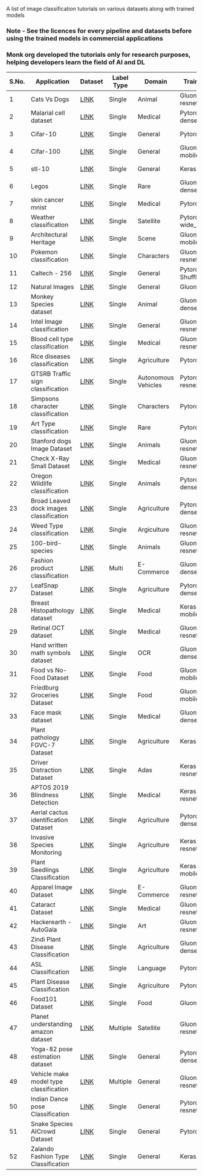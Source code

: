 A list of image classification tutorials on various datasets along with trained models


### Note - See the licences for every pipeline and datasets before using the trained models in commercial applications

### Monk org developed the tutorials only for research purposes, helping developers learn the field of AI and DL



| S.No. | Application                             | Dataset                                                                                                                                                                    | Label Type | Domain              | Trained Model 1          | Trained Model 2          | Trained Model 3        | How to use/create                                                                                                                                                                                                                                         |
|-------|-----------------------------------------|----------------------------------------------------------------------------------------------------------------------------------------------------------------------------|------------|---------------------|--------------------------|--------------------------|------------------------|-----------------------------------------------------------------------------------------------------------------------------------------------------------------------------------------------------------------------------------------------------------|
| 1     | Cats Vs Dogs                            | [LINK](https://www.kaggle.com/c/dogs-vs-cats)                                                                                                                              | Single     | Animal              | Gluon-resnet18_v1        | Gluon-resnet34_v1        | Gluon-resnet50_v1      | [LINK](https://github.com/Tessellate-Imaging/monk_v1/blob/master/study_roadmaps/4_image_classification_zoo/Classifier%20-%20Cats%20vs%20Dogs.ipynb)                                                                                                       |
| 2     | Malarial cell dataset                   | [LINK](https://www.kaggle.com/iarunava/cell-images-for-detecting-malaria)                                                                                                  | Single     | Medical             | Pytorch-densenet121      | Pytorch-densenet161      | Pytorch-densenet169    | [LINK](https://github.com/Tessellate-Imaging/monk_v1/blob/master/study_roadmaps/4_image_classification_zoo/Classifier%20-%20Malarial%20Cell%20Identitfication.ipynb)                                                                                      |
| 3     | Cifar-10                                | [LINK](https://www.cs.toronto.edu/~kriz/cifar.html)                                                                                                                        | Single     | General             | Pytorch-vgg11_bn         | Pytorch-vgg13_bn         | Pytorch-vgg16_bn       | [LINK](https://github.com/Tessellate-Imaging/monk_v1/blob/master/study_roadmaps/4_image_classification_zoo/Classifier%20-%20Cifar10%20Dataset.ipynb)                                                                                                      |
| 4     | Cifar-100                               | [LINK](https://www.cs.toronto.edu/~kriz/cifar.html)                                                                                                                        | Single     | General             | Gluon-mobilenet_v3_large | Gluon-mobilenet_v3_large | -                      | [LINK](https://github.com/Tessellate-Imaging/monk_v1/blob/master/study_roadmaps/4_image_classification_zoo/Classifier%20-%20Cifar100%20Dataset.ipynb)                                                                                                     |
| 5     | stl-10                                  | [LINK](http://ai.stanford.edu/~acoates/stl10/)                                                                                                                             | Single     | General             | Keras-resnet50           | Keras-resnet101          | Keras-resnet152        | [LINK](https://github.com/Tessellate-Imaging/monk_v1/blob/master/study_roadmaps/4_image_classification_zoo/Classifier%20-%20STL10%20Dataset.ipynb)                                                                                                        |
| 6     | Legos                                   | [LINK](https://www.kaggle.com/joosthazelzet/lego-brick-images)                                                                                                             | Single     | Rare                | Gluon-densenet161        | Gluon-densenet169        | Gluon-densenet201      | [LINK](https://github.com/Tessellate-Imaging/monk_v1/blob/master/study_roadmaps/4_image_classification_zoo/Classifier%20-%20Lego%20bricks%20type.ipynb)                                                                                                   |
| 7     | skin cancer mnist                       | [LINK](https://www.kaggle.com/kmader/skin-cancer-mnist-ham10000)                                                                                                           | Single     | Medical             | Pytorch-resnet50         | Pytorch-resnet101        | Pytorch-resnet151      | [LINK](https://github.com/Tessellate-Imaging/monk_v1/blob/master/study_roadmaps/4_image_classification_zoo/Classifier%20-%20Skin%20Cancer%20Mnist.ipynb)                                                                                                  |
| 8     | Weather classification                  | [LINK](https://data.mendeley.com/datasets/4drtyfjtfy/1)                                                                                                                    | Single     | Satellite           | Pytorch-wide_resnet50_2  | Pytorch-wide_resnet101_2 | -                      | [LINK](https://github.com/Tessellate-Imaging/monk_v1/blob/master/study_roadmaps/4_image_classification_zoo/Classifier%20-%20Weather%20type%20classification.ipynb)                                                                                        |
| 9     | Architectural Heritage                  | [LINK](https://old.datahub.io/dataset/architectural-heritage-elements-image-dataset)                                                                                       | Single     | Scene               | Gluon-mobilenet_v1       | Gluon-mobilenet_v2       | -                      | [LINK](https://github.com/Tessellate-Imaging/monk_v1/blob/master/study_roadmaps/4_image_classification_zoo/Classifier%20-%20Architectural%20Heritage%20site.ipynb)                                                                                        |
| 10    | Pokemon classification                  | [LINK](https://www.kaggle.com/lantian773030/pokemonclassification)                                                                                                         | Single     | Characters          | Gluon-resnet18_v2        | Gluon-resnet34_v2        | Gluon-resnet50_v2      | [LINK](https://github.com/Tessellate-Imaging/monk_v1/blob/master/study_roadmaps/4_image_classification_zoo/Classifier%20-%20Art%20style%20type%20dataset.ipynb)                                                                                           |
| 11    | Caltech - 256                           | [LINK](https://www.kaggle.com/jessicali9530/caltech256)                                                                                                                    | Single     | General             | Pytorch-Shufflenet_0_5   | Pytorch-Shufflenet_1_0   | Pytorch-Shufflenet_1_5 | [LINK](https://github.com/Tessellate-Imaging/monk_v1/blob/master/study_roadmaps/4_image_classification_zoo/Classifier%20-%20Caltech-256%20dataset.ipynb)                                                                                                  |
| 12    | Natural Images                          | [LINK](https://www.kaggle.com/prasunroy/natural-images)                                                                                                                    | Single     | General             | Gluon-darknet53          | Gluon-alexnet            | -                      | [LINK](https://github.com/Tessellate-Imaging/monk_v1/blob/master/study_roadmaps/4_image_classification_zoo/Classifier%20-%20Natural%20Images.ipynb)                                                                                                       |
| 13    | Monkey Species dataset                  | [LINK](https://www.kaggle.com/slothkong/10-monkey-species)                                                                                                                 | Single     | Animal              | Gluon-densenet161        | Gluon-densenet169        | Gluon-densenet201      | [LINK](https://github.com/Tessellate-Imaging/monk_v1/blob/master/study_roadmaps/4_image_classification_zoo/Classifier%20-%20Monkey%20Species.ipynb)                                                                                                       |
| 14    | Intel Image classification              | [LINK](https://www.kaggle.com/puneet6060/intel-image-classification)                                                                                                       | Single     | General             | Gluon-resnet50_v2        | Gluon-resnet101_v2       | Gluon-resnet152_v2     | [LINK](https://github.com/Tessellate-Imaging/monk_v1/blob/master/study_roadmaps/4_image_classification_zoo/Classifier%20-%20Intel%20Image%20Classification%20Challenge.ipynb)                                                                             |
| 15    | Blood cell type classification          | [LINK](https://www.kaggle.com/paultimothymooney/blood-cells)                                                                                                               | Single     | Medical             | Gluon-resnet18_v1        | Gluon-resnet34_v1        | Gluon-resnet50_v1      | [LINK](https://github.com/Tessellate-Imaging/monk_v1/blob/master/study_roadmaps/4_image_classification_zoo/Classifier%20-%20Blood%20Cell%20Type%20Classification_%20Understanding%20the%20impact%20of%20depth%20in%20network.ipynb)                       |
| 16    | Rice diseases classification            | [LINK](https://www.kaggle.com/minhhuy2810/rice-diseases-image-dataset)                                                                                                     | Single     | Agriculture         | Pytorch-vgg13_bn         | Pytorch-vgg16_bn         | Pytorch-vgg19_bn       | [LINK](https://github.com/Tessellate-Imaging/monk_v1/blob/master/study_roadmaps/4_image_classification_zoo/Classifier%20-%20Rice%20disease%20type%20classification.ipynb)                                                                                 |
| 17    | GTSRB Traffic sign classification       | [LINK](https://www.kaggle.com/meowmeowmeowmeowmeow/gtsrb-german-traffic-sign)                                                                                              | Single     | Autonomous Vehicles | Pytorch-resnext101_32x8d | Pytorch-resnext50_32x4d  | -                      | [LINK](https://github.com/Tessellate-Imaging/monk_v1/blob/master/study_roadmaps/4_image_classification_zoo/Classifier%20-%20German%20Traffic%20Sign%20Classification.ipynb)                                                                               |
| 18    | Simpsons character classification       | [LINK](https://www.kaggle.com/alexattia/the-simpsons-characters-dataset)                                                                                                   | Single     | Characters          | Pytorch-alexnet          | Pytorch-vgg16            | -                      | [LINK](https://github.com/Tessellate-Imaging/monk_v1/blob/master/study_roadmaps/4_image_classification_zoo/Classifier%20-%20Simpsons%20characer%20recognition.ipynb)                                                                                      |
| 19    | Art Type classification                 | [LINK](https://www.kaggle.com/thedownhill/art-images-drawings-painting-sculpture-engraving)                                                                                | Single     | Rare                | Pytorch-vgg13            | Pytorch-vgg16            | Pytorch-vgg19_bn       | [LINK](https://github.com/Tessellate-Imaging/monk_v1/blob/master/study_roadmaps/4_image_classification_zoo/Classifier%20-%20Art%20style%20type%20dataset.ipynb)                                                                                           |
| 20    | Stanford dogs Image Dataset             | [LINK](https://www.kaggle.com/jessicali9530/stanford-dogs-dataset)                                                                                                         | Single     | Animals             | Gluon-resnet50_v1        | Gluon-resnet101_v1       | Gluon-resnet152_v1     | [LINK](https://github.com/Tessellate-Imaging/monk_v1/blob/master/study_roadmaps/4_image_classification_zoo/Classifier%20-%20Dog%20breed%20type.ipynb)                                                                                                     |
| 21    | Check X-Ray Small Dataset               | [LINK](https://www.kaggle.com/paultimothymooney/chest-xray-pneumonia)                                                                                                      | Single     | Medical             | Gluon-resnet18_v2        | Gluon-resnet34_v2        | Gluon-resnet50_v2      | [LINK](https://github.com/Tessellate-Imaging/monk_v1/blob/master/study_roadmaps/4_image_classification_zoo/Classifier%20-%20Chest%20X-Ray%20based%20Pneumonia%20Classification%20-%20Infected%20Vs%20Normal%20X-rays.ipynb)                               |
| 22    | Oregon Wildlife classification          | [LINK](https://www.kaggle.com/virtualdvid/oregon-wildlife)                                                                                                                 | Single     | Animals             | Pytorch-densenet121      | Pytorch-densenet161      | Pytorch-densenet169    | [LINK](https://github.com/Tessellate-Imaging/monk_v1/blob/master/study_roadmaps/4_image_classification_zoo/Classifier%20-%20Oregon%20Wildlife%20Dataset.ipynb)                                                                                            |
| 23    | Broad Leaved dock images classification | [LINK](https://www.kaggle.com/gavinarmstrong/open-sprayer-images)                                                                                                          | Single     | Agriculture         | Pytorch-densenet161      | Pytorch-densenet169      | Pytorch-densenet201    | [LINK](https://github.com/Tessellate-Imaging/monk_v1/blob/master/study_roadmaps/4_image_classification_zoo/Classifier%20-%20Broad%20leaved%20dock%20images%20for%20weed%20sprayer.ipynb)                                                                  |
| 24    | Weed Type classification                | [LINK](https://github.com/AlexOlsen/DeepWeeds)                                                                                                                             | Single     | Argiculture         | Gluon-resnet18_v1        | Gluon-resnet34_v1        | Gluon-resnet50_v1      | [LINK](https://github.com/Tessellate-Imaging/monk_v1/blob/master/study_roadmaps/4_image_classification_zoo/Classifier%20-%20Weed%20Species%20Classification%20-%20Hyperparameter%20Tuning%20using%20Monk.ipynb)                                           |
| 25    | 100-bird-species                        | [LINK](https://www.kaggle.com/gpiosenka/100-bird-species)                                                                                                                  | Single     | Animals             | Gluon-resnet18_v2        | Gluon-resnet34_v2        | Gluon-resnet50_v2      | [LINK](https://github.com/Tessellate-Imaging/monk_v1/blob/master/study_roadmaps/4_image_classification_zoo/Classifier%20-%20Bird%20Species%20Dataset.ipynb)                                                                                               |
| 26    | Fashion product classification          | [LINK](https://www.kaggle.com/paramaggarwal/fashion-product-images-dataset)                                                                                                | Multi      | E-Commerce          | Gluon-densenet169        | -                        | -                      | [LINK](https://github.com/Tessellate-Imaging/monk_v1/blob/master/study_roadmaps/4_image_classification_zoo/Classifier%20-%20Fashion%20Images%20tagging.ipynb)                                                                                             |
| 27    | LeafSnap Dataset                        | [LINK](https://www.kaggle.com/xhlulu/leafsnap-dataset)                                                                                                                     | Single     | Agriculture         | Pytorch-densenet121      | Pytorch-densenet161      | Pytorch-densenet169    | [LINK](https://github.com/Tessellate-Imaging/monk_v1/blob/master/study_roadmaps/4_image_classification_zoo/Classifier%20-%20LeafSnap%20Dataset.ipynb)                                                                                                     |
| 28    | Breast Histopathology dataset           | [LINK](https://www.kaggle.com/paultimothymooney/breast-histopathology-images)                                                                                              | Single     | Medical             | Keras-mobilenet_v2       | -                        | -                      | [LINK](https://github.com/Tessellate-Imaging/monk_v1/blob/master/study_roadmaps/4_image_classification_zoo/Classifier%20-%20Broad%20leaved%20dock%20images%20for%20weed%20sprayer.ipynb)                                                                  |
| 29    | Retinal OCT dataset                     | [LINK](https://www.kaggle.com/paultimothymooney/kermany2018)                                                                                                               | Single     | Medical             | Gluon-resnet50_v2        | Gluon-resnet101_v2       | Gluon-resnet152_v2     | [LINK](https://github.com/Tessellate-Imaging/monk_v1/blob/master/study_roadmaps/4_image_classification_zoo/Classifier%20-%20Retinal%20OCT%20Images.ipynb)                                                                                                 |
| 30    | Hand written math symbols dataset       | [LINK](https://www.kaggle.com/xainano/handwrittenmathsymbols)                                                                                                              | Single     | OCR                 | Gluon-densenet161        | Gluon-densenet169        | Gluon-densenet201      | [LINK](https://github.com/Tessellate-Imaging/monk_v1/blob/master/study_roadmaps/4_image_classification_zoo/Classifier%20-%20Math%20Symbols.ipynb)                                                                                                         |
| 31    | Food vs No-Food Dataset                 | [LINK](https://www.kaggle.com/trolukovich/food5k-image-dataset)                                                                                                            | Single     | Food                | Gluon-mobilenetv3_small  | Gluon-mobilenetv3_large  | -                      | [LINK](https://github.com/Tessellate-Imaging/monk_v1/blob/master/study_roadmaps/4_image_classification_zoo/Classifier%20-%20Food%20vs%20Non-Food.ipynb)                                                                                                   |
| 32    | Friedburg Groceries Dataset             | [LINK](https://github.com/PhilJd/freiburg_groceries_dataset)                                                                                                               | Single     | Food                | Gluon-mobilenetv3_small  | Gluon-mobilenetv3_large  |                        | [LINK](https://github.com/Tessellate-Imaging/monk_v1/blob/master/study_roadmaps/4_image_classification_zoo/Classifier%20-%20Friedburg%20Groceries%20Dataset.ipynb)                                                                                        |
| 33    | Face mask dataset                       | [LINK](https://github.com/X-zhangyang/Real-World-Masked-Face-Dataset)                                                                                                      | Single     | Medical             | Gluon-densenet121        | Gluon-densenet161        | Gluon-densenet169      | [LINK](https://github.com/Tessellate-Imaging/monk_v1/blob/master/study_roadmaps/4_image_classification_zoo/Classifier%20-%20Face-mask%20dataset.ipynb)                                                                                                    |
| 34    | Plant pathology FGVC-7 Dataset          | [LINK](https://www.kaggle.com/c/plant-pathology-2020-fgvc7)                                                                                                                | Single     | Agriculture         | Keras-resnet50           | Keras-resnet101          | -                      | [LINK](https://github.com/Tessellate-Imaging/monk_v1/blob/master/study_roadmaps/4_image_classification_zoo/Classifier%20-%20Plant%20Pathology%20FGVC7%20Dataset.ipynb)                                                                                    |
| 35    | Driver Distraction Dataset              | [LINK](https://www.kaggle.com/c/state-farm-distracted-driver-detection/data)                                                                                               | Single     | Adas                | Keras-resnet50_v2        | Keras-resnet101_v2       | -                      | [LINK](https://github.com/Tessellate-Imaging/monk_v1/blob/master/study_roadmaps/4_image_classification_zoo/Classifier%20-%20State%20Farm%20Distracted%20Driver%20Detection.ipynb)                                                                         |
| 36    | APTOS 2019 Blindness Detection          | [LINK](https://www.kaggle.com/c/aptos2019-blindness-detection/data)                                                                                                        | Single     | Medical             | Keras-resnet50_v2        | Keras-resnet101_v2       | -                      | [LINK](https://github.com/Tessellate-Imaging/monk_v1/blob/master/study_roadmaps/4_image_classification_zoo/Classifier%20-%20APTOS%202019%20Blindness%20Detection.ipynb)                                                                                   |
| 37    | Aerial cactus identification Dataset    | [LINK](https://www.kaggle.com/c/aerial-cactus-identification)                                                                                                              | Single     | Agriculture         | Pytorch-densenet161      | Pytorch-densenet169      | Pytorch-densenet201    | [LINK](https://github.com/Tessellate-Imaging/monk_v1/blob/master/study_roadmaps/4_image_classification_zoo/Classifier%20-%20APTOS%202019%20Blindness%20Detection.ipynb)                                                                                   |
| 38    | Invasive Species Monitoring             | [LINK](https://www.kaggle.com/c/invasive-species-monitoring/data)                                                                                                          | Single     | Agriculture         | Keras-resnet50_v2        | Keras-resnet101_v2       | Keras-resnet152_v2     | [LINK](https://github.com/Tessellate-Imaging/monk_v1/blob/master/study_roadmaps/4_image_classification_zoo/Classifier%20-%20Invasive%20Species%20Monitoring.ipynb)                                                                                        |
| 39    | Plant Seedlings Classification          | [LINK](https://www.kaggle.com/c/plant-seedlings-classification/data)                                                                                                       | Single     | Agriculture         | Keras-mobilenet_v2       | -                        | -                      | [LINK](https://github.com/Tessellate-Imaging/monk_v1/blob/master/study_roadmaps/4_image_classification_zoo/Classifier%20-%20Plant%20Seedling%20Dataset.ipynb)                                                                                             |
| 40    | Apparel Image Dataset                   | [LINK](https://www.kaggle.com/trolukovich/apparel-images-dataset)                                                                                                          | Single     | E-Commerce          | Gluon-resnet50_v2        | Gluon-resnet101_v2       | Gluon-resnet152_v2     | [LINK](https://github.com/Tessellate-Imaging/monk_v1/blob/master/study_roadmaps/4_image_classification_zoo/Classifier%20-%20Apparel%20images%20dataset.ipynb)                                                                                             |
| 41    | Cataract Dataset                        | [LINK](https://www.kaggle.com/jr2ngb/cataractdataset)                                                                                                                      | Single     | Medical             | Gluon-resnet50_v2        | Gluon-resnet101_v2       | Gluon-resnet152_v2     | [LINK](https://github.com/Tessellate-Imaging/monk_v1/blob/master/study_roadmaps/4_image_classification_zoo/Classifier%20-%20Cataract%20Dataset.ipynb)                                                                                                     |
| 42    | Hackerearth - AutoGala                  | [LINK](https://www.hackerearth.com/challenges/competitive/hackerearth-deep-learning-challenge-auto-tag-images-gala/machine-learning/auto-tag-images-of-the-gala-9e47fb31/) | Single     | Art                 | Gluon-resnet50_v2        | Gluon-resnet101_v2       | Gluon-resnet152_v2     | [LINK](https://github.com/Tessellate-Imaging/monk_v1/blob/master/study_roadmaps/4_image_classification_zoo/Classifier%20-%20Auto%20tag%20gala%20Hackerearth%20Dataset%20.ipynb)                                                                           |
| 43    | Zindi Plant Disease Classification      | [LINK](https://zindi.africa/competitions/iclr-workshop-challenge-1-cgiar-computer-vision-for-crop-disease)                                                                 | Single     | Agriculture         | Gluon-densenet161        | Gluon-densenet169        | Gluon-densenet201      | [LINK](https://github.com/Tessellate-Imaging/monk_v1/blob/master/study_roadmaps/4_image_classification_zoo/Classifier%20-%20Plant%20Disease%20Zindi%20Competition.ipynb)                                                                                  |
| 44    | ASL Classification                      | [LINK](https://www.kaggle.com/grassknoted/asl-alphabet)                                                                                                                    | Single     | Language            | Pytorch-resnet18         | Pytorch-resnet34         | Pytorch-resnet50       | [LINK](https://github.com/Tessellate-Imaging/monk_v1/blob/master/study_roadmaps/4_image_classification_zoo/Classifier%20-%20American%20Sign%20Language%20Dataset.ipynb)                                                                                   |
| 45    | Plant Disease Classification            | [LINK](https://plantvillage.psu.edu/)                                                                                                                                      | Single     | Agriculture         | Pytorch-resnet18         | Pytorch-resnet34         | Pytorch-resnet50       | [LINK](https://github.com/Tessellate-Imaging/monk_v1/blob/master/study_roadmaps/4_image_classification_zoo/Classifier%20-%20Plant%20Disease%20Dataset.ipynb)                                                                                              |
| 46    | Food101 Dataset                         | [LINK](https://www.kaggle.com/kmader/food41)                                                                                                                               | Single     | Food                | Gluon-vgg13_bn           | Gluon-vgg16_bn           | Gluon-vgg19_bn         | [LINK](https://github.com/Tessellate-Imaging/monk_v1/blob/master/study_roadmaps/4_image_classification_zoo/Classifier%20-%20Food%20101%20Dataset.ipynb)                                                                                                   |
| 47    | Planet understanding amazon dataset     | [LINK](https://www.kaggle.com/c/planet-understanding-the-amazon-from-space)                                                                                                | Multiple   | Satellite           | Gluon-resnet18_v1        | Gluon-resnet34_v1        | Gluon-resnet50_v1      | [LINK](https://github.com/Tessellate-Imaging/monk_v1/blob/master/study_roadmaps/4_image_classification_zoo/Classifier%20-%20Land-use%20%2B%20weather%20classification.ipynb)                                                                              |
| 48    | Yoga-82 pose estimation dataset         | [LINK](https://sites.google.com/view/yoga-82/home)                                                                                                                         | Single     | General             | Pytorch-densenet161      | Pytorch-densenet169      | Pytorch-densenet201    | [LINK](https://github.com/Tessellate-Imaging/monk_v1/blob/master/study_roadmaps/4_image_classification_zoo/Classifier%20-%20Yoga%20Pose%20Type%20Recognition.ipynb)                                                                                       |
| 49    | Vehicle make model type classification  | [LINK](https://github.com/nicolas-gervais/predicting-car-price-from-scraped-data/tree/master/picture-scraper)                                                              | Multiple   | General             | Gluon-resnet50_v1        | -                        | -                      | [LINK](https://github.com/Tessellate-Imaging/monk_v1/blob/master/study_roadmaps/4_image_classification_zoo/Classifier%20-%20Vehicle%20Make%20and%20Model%20type%20classification%20-%20Ensemble%20of%20classifiers%20VS%20Multi-Label%20classifier.ipynb) |
| 50    | Indian Dance pose Classification        | [LINK](https://www.hackerearth.com/challenges/competitive/hackerearth-deep-learning-challenge-identify-dance-form/problems/)                                               | Single     | General             | Pytorch-resnet152        | -                        | -                      | [LINK](https://github.com/Tessellate-Imaging/monk_v1/blob/master/study_roadmaps/4_image_classification_zoo/Classifier%20-%20Indian%20Dance%20Classification.ipynb)                                                                                        |
| 51    | Snake Species AICrowd Dataset           | [LINK](https://www.aicrowd.com/challenges/snake-species-identification-challenge)                                                                                          | Single     | General             | Pytorch-resnet50         | Pytorch-resnet101        | Pytorch-resnet152      | [LINK](https://github.com/Tessellate-Imaging/monk_v1/blob/master/study_roadmaps/4_image_classification_zoo/Classifier%20-%20Snake%20Species.ipynb)                                                                                                        |
| 52    | Zalando Fashion Type Classification     | [LINK](https://www.kaggle.com/dqmonn/zalando-store-crawl)                                                                                                                  | Single     | General             | Keras-vgg16              | -                        | -                      | [LINK](https://github.com/Tessellate-Imaging/monk_v1/blob/master/study_roadmaps/4_image_classification_zoo/Classifier%20-%20Zalando%20Clothing%20Store.ipynb)                                                                                             |
